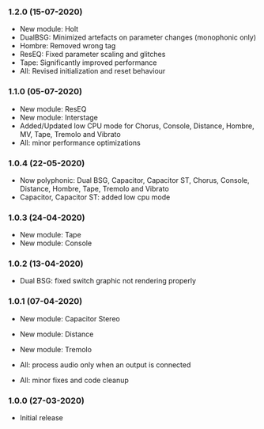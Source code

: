 
### 1.2.0 (15-07-2020)
- New module: Holt
- DualBSG: Minimized artefacts on parameter changes (monophonic only)
- Hombre: Removed wrong tag
- ResEQ: Fixed parameter scaling and glitches
- Tape: Significantly improved performance
- All: Revised initialization and reset behaviour

### 1.1.0 (05-07-2020)
- New module: ResEQ
- New module: Interstage
- Added/Updated low CPU mode for Chorus, Console, Distance, Hombre, MV, Tape, Tremolo and Vibrato
- All: minor performance optimizations

### 1.0.4 (22-05-2020)
- Now polyphonic: Dual BSG, Capacitor, Capacitor ST, Chorus, Console, Distance, Hombre, Tape, Tremolo and Vibrato
- Capacitor, Capacitor ST: added low cpu mode

### 1.0.3 (24-04-2020)

- New module: Tape
- New module: Console

### 1.0.2 (13-04-2020)

- Dual BSG: fixed switch graphic not rendering properly

### 1.0.1 (07-04-2020)

- New module: Capacitor Stereo
- New module: Distance
- New module: Tremolo

- All: process audio only when an output is connected
- All: minor fixes and code cleanup

### 1.0.0 (27-03-2020)

- Initial release 